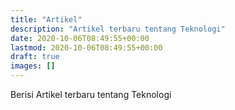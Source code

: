 ```yaml
---
title: "Artikel"
description: "Artikel terbaru tentang Teknologi"
date: 2020-10-06T08:49:55+00:00
lastmod: 2020-10-06T08:49:55+00:00
draft: true
images: []
---
```

Berisi Artikel terbaru tentang Teknologi